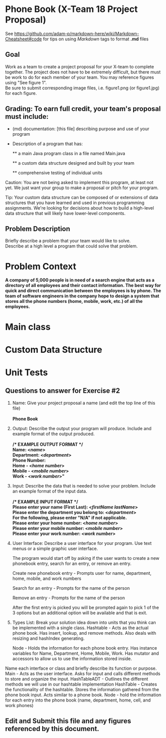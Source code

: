 # Phone Book (X-Team 18 Project Proposal) 

See https://github.com/adam-p/markdown-here/wiki/Markdown-Cheatsheet#code for tips on using *Markdown* tags to format __.md__ files

## Goal

Work as a team to create a project proposal for your X-team to complete together.
The project does not have to be extremely difficult,
but there must be work to do for each member of your team.
You may reference figures using "See figure 1".  
Be sure to submit corresponding image files, i.e. figure1.png (or figure1.jpg) for each figure.

## Grading: To earn full credit, your team's proposal must include:

* (md) documentation: [this file] describing purpose and use of your program

* Description of a program that has:

  ** a main Java program class in a file named Main.java
  
  ** a custom data structure designed and built by your team
  
  ** comprehensive testing of individual units
  
 Caution: You are not being asked to implement this program, at least not yet. 
 We just want your group to make a proposal or pitch for your program.
 
 Tip: Your custom data structure can be composed of or extensions of data structures that you have learned and used in previous programming assignments.  We're looking for decisions about how to build a high-level data structure that will likely have lower-level components.

## Problem Description

Briefly describe a problem that your team would like to solve.  
Describe at a high level a program that could solve that problem.</br>

# Problem Context  
**A company of 5,000 people is in need of a search engine that acts as a directory of all employees and their contact information. The best way for quick and direct communication between the employees is by phone. The team of software engineers in the company hope to design a system that stores all the phone numbers (home, mobile, work, etc.) of all the employees.**

# Main class  

# Custom Data Structure  

# Unit Tests 


## Questions to answer for Exercise #2

1. Name: Give your project proposal a name (and edit the top line of this file)</br></br>
   **Phone Book** 



2. Output: Describe the output your program will produce.  Include and example format of the output produced.</br></br>
   **/\* EXAMPLE OUTPUT FORMAT \*/**</br>
   **Name: \<*name*>**</br>
   **Department: \<*department*>**</br>
   **Phone Number:**</br>
   **Home - \<*home number*>**</br>
   **Mobile - \<*mobile number*>**</br>
   **Work - \<*work number*>"**</br>


3. Input: Describe the data that is needed to solve your problem. Include an example format of the input data.</br></br>
   **/\* EXAMPLE INPUT FORMAT \*/**</br>
   **Please enter your name (First Last): \<*firstName lastName*>**</br>
   **Please enter the department you belong to: \<*department*>**</br>
   **For the following, please enter "N/A" if not applicable.** </br>
   **Please enter your home number: \<*home number*>**</br>
   **Please enter your mobile number: \<*mobile number*>**</br>
   **Please enter your work number: \<*work number*>**</br>  


4. User Interface: Describe a user interface for your program.  Use text menus or a simple graphic user interface.

   The program would start off by asking if the user wants to create a new phonebook entry, search for an entry, or remove an    entry. 

   Create new phonebook entry - Prompts user for name, department, home, mobile, and work numbers

   Search for an entry -  Prompts for the name of the person 

   Remove an entry - Prompts for the name of the person

   After the first entry is picked you will be prompted again to pick 1 of the 3 options but an additional option will be        available and that is exit.


5. Types List: Break your solution idea down into units that you think can be implemented with a single class.
   Hashtable - Acts as the actual phone book. Has insert, lookup, and remove methods. Also deals with resizing and hashIndex      generating.
   
   Node - Holds the information for each phone book entry. Has instance variables for Name, Department, Home, Mobile, Work.      Has mutator and accessors to allow us to use the information stored inside. 


Name each interface or class and briefly describe its function or purpose.
   Main - Acts as the user interface. Asks for input and calls different methods to store and organize the input.
   HashTableADT - Outlines the different methods we will use in our hashtable implementation
   HashTable - Creates the functionality of the hashtable. Stores the information gathered from the phone book input. Acts        similar to a phone book.
   Node - hold the information for each entry into the phone book (name, department, home, cell, and work phones)

## Edit and Submit this file and any figures referenced by this document.

